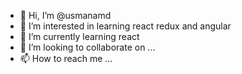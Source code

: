 - 👋 Hi, I’m @usmanamd
- 👀 I’m interested in learning react redux and angular
- 🌱 I’m currently learning react
- 💞️ I’m looking to collaborate on ...
- 📫 How to reach me ...

<!---
usmanamd/usmanamd is a ✨ special ✨ repository because its `README.md` (this file) appears on your GitHub profile.
You can click the Preview link to take a look at your changes.
--->
